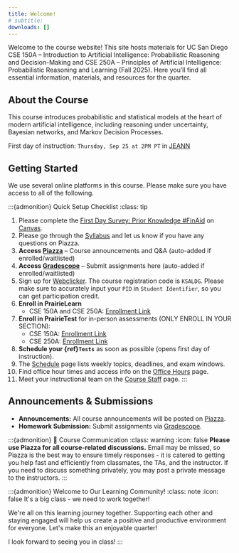 ```yaml
---
title: Welcome!
# subtitle: 
downloads: []
---
```


Welcome to the course website! This site hosts materials for UC San Diego CSE 150A – Introduction to Artificial Intelligence: Probabilistic Reasoning and Decision-Making and CSE 250A – Principles of Artificial Intelligence: Probabilistic Reasoning and Learning (Fall 2025). Here you’ll find all essential information, materials, and resources for the quarter.

## About the Course

This course introduces probabilistic and statistical models at the heart of modern artificial intelligence, including reasoning under uncertainty, Bayesian networks, and Markov Decision Processes.

First day of instruction: `Thursday, Sep 25 at 2PM PT` in [JEANN](https://map.concept3d.com/?id=1005#!s/JEANN_Main?ct/18312)

## Getting Started

We use several online platforms in this course. Please make sure you have access to all of the following.

:::{admonition} Quick Setup Checklist
:class: tip

1. Please complete the [First Day Survey: Prior Knowledge #FinAid](https://canvas.ucsd.edu/courses/68441/quizzes/227640) on [Canvas](https://canvas.ucsd.edu/courses/68441/).
2. Please go through the [Syllabus](syllabus.md) and let us know if you have any questions on Piazza.
3. **Access [Piazza](https://piazza.com/class/mfljwlgu7rc7o6)** – Course announcements and Q&A (auto-added if enrolled/waitlisted)
4. **Access [Gradescope](https://www.gradescope.com/courses/1132306)** – Submit assignments here (auto-added if enrolled/waitlisted)
5. Sign up for [Webclicker](https://webclicker.web.app/). The course registration code is `KSALDG`. Please make sure to accurately input your `PID` in `Student Identifier`, so you can get participation credit.
6. **Enroll in PrairieLearn**
   - CSE 150A and CSE 250A: [Enrollment Link](https://us.prairielearn.com/pl/course_instance/196039)
7. **Enroll in PrairieTest** for in-person assessments (ONLY ENROLL IN YOUR SECTION):
   - CSE 150A: [Enrollment Link](https://us.prairietest.com/pt/student/course/12570/enroll/699336243563)
   - CSE 250A: [Enrollment Link](https://us.prairietest.com/pt/student/course/12571/enroll/736767637457)
8. **Schedule your {ref}`Tests`** as soon as possible (opens first day of instruction).
9. The [Schedule](schedule.md) page lists weekly topics, deadlines, and exam windows.
10. Find office hour times and access info on the [Office Hours](office_hours.md) page.
11. Meet your instructional team on the [Course Staff](staff.md) page.
:::

## Announcements & Submissions

- **Announcements:** All course announcements will be posted on [Piazza](https://piazza.com/class/mfljwlgu7rc7o6).
- **Homework Submission:** Submit assignments via [Gradescope](https://www.gradescope.com/courses/1132306).

:::{admonition} 💬 Course Communication
:class: warning
:icon: false
**Please use Piazza for all course-related discussions.** Email may be missed, so Piazza is the best way to ensure timely responses - it is catered to getting you help fast and efficiently from classmates, the TAs, and the instructor. If you need to discuss something privately, you may post a private message to the instructors.
:::

:::{admonition} Welcome to Our Learning Community!
:class: note
:icon: false
It's a big class - we need to work together!

We're all on this learning journey together. Supporting each other and staying engaged will help us create a positive and productive environment for everyone. Let's make this an enjoyable quarter!

I look forward to seeing you in class!
:::
